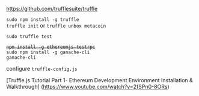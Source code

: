
https://github.com/trufflesuite/truffle <br>


`sudo npm install -g truffle` <br>
`truffle init` or `truffle unbox metacoin`

`sudo truffle test`

~~`npm install -g ethereumjs-testrpc`<br>~~
`sudo npm install -g ganache-cli`<br>
`ganache-cli`

configure `truffle-config.js`<br>


[Truffle.js Tutorial Part 1- Ethereum Development Environment Installation & Walkthrough] (https://www.youtube.com/watch?v=2fSPn0-8ORs)
